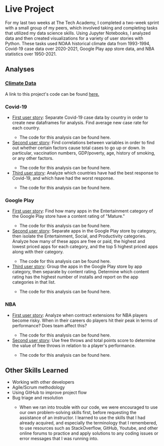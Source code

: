 <h1>Live Project</h1>
For my last two weeks at The Tech Academy, I completed a two-week sprint with a small group of my peers, which involved taking and completing tasks that utilized my data science skills. Using Jupyter Notebooks, I analyzed data and then created visualizations for a variety of user stories with Python. These tasks used NOAA historical climate data from 1993-1994, Covid-19 case data over 2020-2021, Google Play app store data, and NBA statistics over 1950-2021. 
<h2>Analyses</h2>
<h3><a href="https://github.com/augustgoodlund/Data-Science-Projects/blob/main/California%20Climate%20Report%20and%20Analysis.pdf">Climate Data</a></h3>
A link to this project's code can be found <a href="https://github.com/augustgoodlund/Data-Science-Projects/blob/main/ClimateCalifornia.ipynb">here.</a>
<h3>Covid-19</h3>
<ul>
  <li><a href="https://github.com/augustgoodlund/Live-Project/blob/main/Covid-19%20Report%20and%20Analysis%201.pdf">First user story</a>: Separate Covid-19 case data by country in order to create new dataframes for analysis. Find average new case rate for each country. </li>
  <ul><li>The code for this analysis can be found <a href:"https://github.com/augustgoodlund/Live-Project/blob/main/Covid-19/CovidUserStory1.ipynb">here.</a></li></ul>
  <li><a href="https://github.com/augustgoodlund/Live-Project/blob/main/Covid-19%20Story%202%20Report%20and%20Analysis.pdf">Second user story</a>: Find correlations between variables in order to find out whether certain factors cause total cases to go up or down. In particular, vaccination numbers, GDP/poverty, age, history of smoking, or any other factors.</li>
  <ul><li>The code for this analysis can be found <a href:"https://github.com/augustgoodlund/Live-Project/blob/main/Covid-19/CovidUserStory2-checkpoint.ipynb">here.</a></li></ul>
  <li><a href="https://github.com/augustgoodlund/Live-Project/blob/main/Covid-19%20Story%203%20Report%20and%20Analysis.pdf">Third user story</a>: Analyze which countries have had the best response to Covid-19, and which have had the worst response. </li>
  <ul><li>The code for this analysis can be found <a href:"https://github.com/augustgoodlund/Live-Project/blob/main/Covid-19/CovidUserStory3.ipynb">here.</a></li></ul>
</ul>
<h3>Google Play</h3>
<ul>
  <li><a href="https://github.com/augustgoodlund/Live-Project/blob/main/Google%20Play%20Store%20Ratings%20Report%20and%20Analysis.pdf">First user story</a>: Find how many apps in the Entertainment category of the Google Play store have a content rating of "Mature."</li>
  <ul><li>The code for this analysis can be found <a href:"https://github.com/augustgoodlund/Live-Project/blob/main/GooglePlayStore/GooglePlayRatings1.ipynb">here.</a></li></ul>
  <li><a href="https://github.com/augustgoodlund/Live-Project/blob/main/Google%20Play%20Store%20Price%20Report%20and%20Analysis.pdf">Second user story</a>: Separate apps in the Google Play store by category, then isolate the Entertainment, Social, and Productivity categories. Analyze how many of these apps are free or paid, the highest and lowest priced apps for each category, and the top 5 highest priced apps along with their category. </li>
  <ul><li>The code for this analysis can be found <a href:"https://github.com/augustgoodlund/Live-Project/blob/main/GooglePlayStore/GooglePlayRatings2.ipynb">here.</a></li></ul>
  <li><a href="https://github.com/augustgoodlund/Live-Project/blob/main/Google%20Play%20Store%20Installs%20Report%20and%20Analysis.pdf">Third user story</a>: Group the apps in the Google Play store by app category, then separate by content rating. Determine which content rating has the highest number of installs and report on the app categories in that list.</li>
  <ul><li>The code for this analysis can be found <a href:"https://github.com/augustgoodlund/Live-Project/blob/main/GooglePlayStore/GooglePlay3.ipynb">here.</a></li></ul>
</ul>
<h3>NBA</h3>
<ul>
  <li><a href="https://github.com/augustgoodlund/Live-Project/blob/main/NBA%20Story%201%20Report%20and%20Analysis.pdf">First user story</a>: Analyze when contract extensions for NBA players become risky. When in their careers do players hit their peak in terms of performance? Does team affect this?</li>
  <ul><li>The code for this analysis can be found <a href:"https://github.com/augustgoodlund/Live-Project/blob/main/NBA/NBA1-checkpoint.ipynb">here.</a></li></ul>
  <li><a href="https://github.com/augustgoodlund/Live-Project/blob/main/NBA%20Story%202%20Report%20and%20Analysis.pdf">Second user story</a>: Use free throws and total points score to determine the value of free throws in relation to a player's performance.</li>
  <ul><li>The code for this analysis can be found <a href:"https://github.com/augustgoodlund/Live-Project/blob/main/NBA/NBA2.ipynb">here.</a></li></ul>
</ul>

<h2>Other Skills Learned</h2>
<ul>
<li>Working with other developers</li>
<li>Agile/Scrum methodology</li>
<li>Using GitHub to improve project flow</li>
<li>Bug triage and resolution</li>
  <ul><li>When we ran into trouble with our code, we were encouraged to use our own problem-solving skills first, before requesting the assistance of an instructor. I learned to use the skills that I had already acquired, and especially the terminology that I remembered, to use resources such as StackOverflow, GitHub, Youtube, and other online forums to practice and apply solutions to any coding issues or error messages that I was running into. </li></ul>
</ul>
